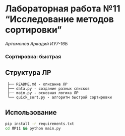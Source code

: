 # Лабораторная работа №11 “Исследование методов сортировки”
<i>Артамонов Аркадий ИУ7-16Б</i>

### **Сортировка:** быстрая

## Структура ЛР
```
 ├── README.md - описание ЛР
 ├── data.py - создание разных списков
 ├── main.py - основная логика ЛР
 └── quick_sort.py - алгоритм быстрой сортировки
```

## Использование
```bash
pip install -r requirements.txt
cd ЛР11 && python main.py
```